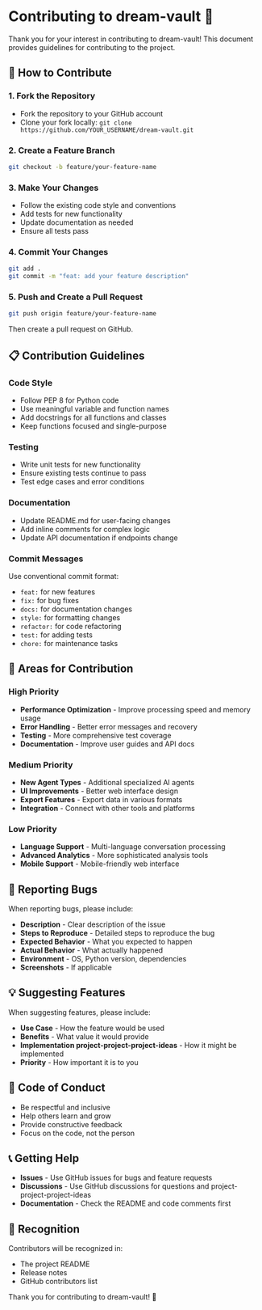 # Contributing to dream-vault 🤝

Thank you for your interest in contributing to dream-vault! This document provides guidelines for contributing to the project.

## 🚀 How to Contribute

### 1. **Fork the Repository**
- Fork the repository to your GitHub account
- Clone your fork locally: `git clone https://github.com/YOUR_USERNAME/dream-vault.git`

### 2. **Create a Feature Branch**
```bash
git checkout -b feature/your-feature-name
```

### 3. **Make Your Changes**
- Follow the existing code style and conventions
- Add tests for new functionality
- Update documentation as needed
- Ensure all tests pass

### 4. **Commit Your Changes**
```bash
git add .
git commit -m "feat: add your feature description"
```

### 5. **Push and Create a Pull Request**
```bash
git push origin feature/your-feature-name
```
Then create a pull request on GitHub.

## 📋 Contribution Guidelines

### **Code Style**
- Follow PEP 8 for Python code
- Use meaningful variable and function names
- Add docstrings for all functions and classes
- Keep functions focused and single-purpose

### **Testing**
- Write unit tests for new functionality
- Ensure existing tests continue to pass
- Test edge cases and error conditions

### **Documentation**
- Update README.md for user-facing changes
- Add inline comments for complex logic
- Update API documentation if endpoints change

### **Commit Messages**
Use conventional commit format:
- `feat:` for new features
- `fix:` for bug fixes
- `docs:` for documentation changes
- `style:` for formatting changes
- `refactor:` for code refactoring
- `test:` for adding tests
- `chore:` for maintenance tasks

## 🎯 Areas for Contribution

### **High Priority**
- **Performance Optimization** - Improve processing speed and memory usage
- **Error Handling** - Better error messages and recovery
- **Testing** - More comprehensive test coverage
- **Documentation** - Improve user guides and API docs

### **Medium Priority**
- **New Agent Types** - Additional specialized AI agents
- **UI Improvements** - Better web interface design
- **Export Features** - Export data in various formats
- **Integration** - Connect with other tools and platforms

### **Low Priority**
- **Language Support** - Multi-language conversation processing
- **Advanced Analytics** - More sophisticated analysis tools
- **Mobile Support** - Mobile-friendly web interface

## 🐛 Reporting Bugs

When reporting bugs, please include:
- **Description** - Clear description of the issue
- **Steps to Reproduce** - Detailed steps to reproduce the bug
- **Expected Behavior** - What you expected to happen
- **Actual Behavior** - What actually happened
- **Environment** - OS, Python version, dependencies
- **Screenshots** - If applicable

## 💡 Suggesting Features

When suggesting features, please include:
- **Use Case** - How the feature would be used
- **Benefits** - What value it would provide
- **Implementation project-project-project-ideas** - How it might be implemented
- **Priority** - How important it is to you

## 🤝 Code of Conduct

- Be respectful and inclusive
- Help others learn and grow
- Provide constructive feedback
- Focus on the code, not the person

## 📞 Getting Help

- **Issues** - Use GitHub issues for bugs and feature requests
- **Discussions** - Use GitHub discussions for questions and project-project-project-ideas
- **Documentation** - Check the README and code comments first

## 🎉 Recognition

Contributors will be recognized in:
- The project README
- Release notes
- GitHub contributors list

Thank you for contributing to dream-vault! 🚀 